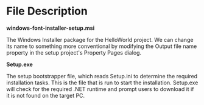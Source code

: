 # File Description

**windows-font-installer-setup.msi**

The Windows Installer package for the HelloWorld project. We can change its name to something more conventional by modifying the Output file name property in the setup project's Property Pages dialog.

**Setup.exe**

The setup bootstrapper file, which reads Setup.ini to determine the required installation tasks. This is the file that is run to start the installation. Setup.exe will check for the required .NET runtime and prompt users to download it if it is not found on the target PC.
